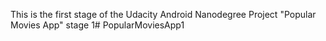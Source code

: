 This is the first stage of the Udacity Android Nanodegree Project "Popular Movies App" stage 1# PopularMoviesApp1
